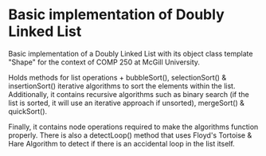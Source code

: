 # Basic implementation of Doubly Linked List

Basic implementation of a Doubly Linked List with its object class template "Shape" for the context of COMP 250 at McGill University.

Holds methods for list operations + bubbleSort(), selectionSort() & insertionSort() iterative algorithms to sort the elements within the list. Additionally, it contains recursive algorithms such as binary search (if the list is sorted, it will use an iterative approach if unsorted), mergeSort() & quickSort().

Finally, it contains node operations required to make the algorithms function properly. There is also a detectLoop() method that uses Floyd's Tortoise & Hare Algorithm to detect if there is an accidental loop in the list itself.